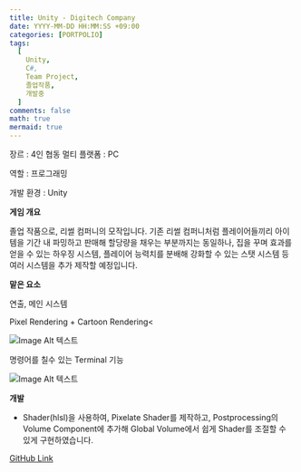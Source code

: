 ```yaml
---
title: Unity - Digitech Company
date: YYYY-MM-DD HH:MM:SS +09:00
categories: [PORTPOLIO]
tags:
  [
    Unity,
    C#,
    Team Project,
    졸업작품,
    개발중
  ]
comments: false
math: true
mermaid: true
---
```


장르 : 4인 협동  멀티
플랫폼 : PC

역할 : 프로그래밍

개발 환경 : Unity

**게임 개요**

졸업 작품으로, 리썰 컴퍼니의 모작입니다.
기존 리썰 컴퍼니처럼 플레이어들끼리 아이템을 기간 내 파밍하고 판매해 할당량을 채우는 부분까지는 동일하나, 
집을 꾸며 효과를 얻을 수 있는 하우징 시스템, 플레이어 능력치를 분배해 강화할 수 있는 스탯 시스템 등 여러 시스템을 추가 제작할 예정입니다.


**맡은 요소**

연출, 메인 시스템

Pixel Rendering + Cartoon Rendering<



![Image Alt 텍스트]({{site.url}}/assets/img/digitech.png )



명령어를 칠수 있는 Terminal 기능



![Image Alt 텍스트]({{site.url}}/assets/img/terminal.png )



**개발**

<ul>
    <li>Shader(hlsl)을 사용하여, Pixelate Shader를 제작하고, Postprocessing의 Volume Component에 추가해 Global Volume에서 쉽게 Shader를 조절할 수 있게 구현하였습니다.
    </li>
</ul>

[GitHub Link](https://github.com/miro0325/Temple_Of_Sita) 


